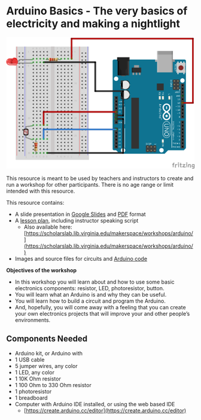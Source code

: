 # Arduino Basics - The very basics of electricity and making a nightlight

![Nightlight Circuit](nightlight-circuit.png)

This resource is meant to be used by teachers and instructors to create and run a workshop for other participants. There is no age range or limit intended with this resource.

This resource contains:

- A slide presentation in [Google Slides](https://tinyurl.com/arduino-basics-workshop) and [PDF](ArduinoWorkshop-BasicLED-Slides.pdf) format
- A [lesson plan](ArduinoWorkshop-BasicLED-LessonPlan.pdf), including instructor speaking script
  - Also available here: [https://scholarslab.lib.virginia.edu/makerspace/workshops/arduino/](https://scholarslab.lib.virginia.edu/makerspace/workshops/arduino/)
- Images and source files for circuits and [Arduino code](nightlight/nightlight.ino)

**Objectives of the workshop**

- In this workshop you will learn about and how to use some basic electronics components: resistor, LED, photoresistor, button.
- You will learn what an Arduino is and why they can be useful.
- You will learn how to build a circuit and program the Arduino.
- And, hopefully, you will come away with a feeling that you can create your own electronics projects that will improve your and other people’s environments.

## Components Needed

- Arduino kit, or Arduino with
- 1 USB cable
- 5 jumper wires, any color
- 1 LED, any color
- 1 10K Ohm resistor
- 1 100 Ohm to 330 Ohm resistor
- 1 photoresistor
- 1 breadboard
- Computer with Arduino IDE installed, or using the web based IDE
  - [https://create.arduino.cc/editor](https://create.arduino.cc/editor)
